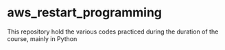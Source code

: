 # aws_restart_programming
This repository hold the various codes practiced during the duration of the course, mainly in Python

